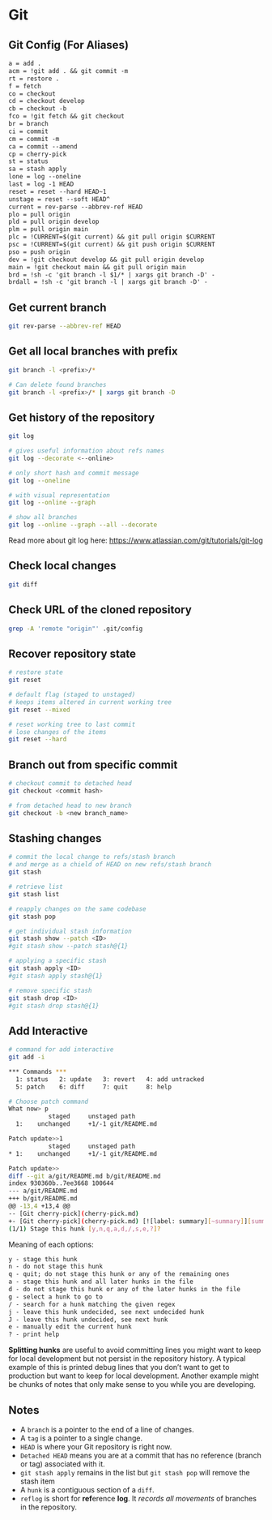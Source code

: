 # Git

## Git Config (For Aliases)

```txt
a = add .
acm = !git add . && git commit -m
rt = restore .
f = fetch
co = checkout
cd = checkout develop
cb = checkout -b
fco = !git fetch && git checkout
br = branch
ci = commit
cm = commit -m
ca = commit --amend
cp = cherry-pick
st = status
sa = stash apply
lone = log --oneline
last = log -1 HEAD
reset = reset --hard HEAD~1
unstage = reset --soft HEAD^
current = rev-parse --abbrev-ref HEAD
plo = pull origin
pld = pull origin develop
plm = pull origin main
plc = !CURRENT=$(git current) && git pull origin $CURRENT
psc = !CURRENT=$(git current) && git push origin $CURRENT
pso = push origin
dev = !git checkout develop && git pull origin develop
main = !git checkout main && git pull origin main
brd = !sh -c 'git branch -l $1/* | xargs git branch -D' -
brdall = !sh -c 'git branch -l | xargs git branch -D' -
```

## Get current branch

```sh
git rev-parse --abbrev-ref HEAD
```

## Get all local branches with prefix

```sh
git branch -l <prefix>/*

# Can delete found branches
git branch -l <prefix>/* | xargs git branch -D
```

## Get history of the repository

```sh
git log

# gives useful information about refs names
git log --decorate <--online>

# only short hash and commit message
git log --oneline

# with visual representation
git log --online --graph

# show all branches
git log --online --graph --all --decorate
```

Read more about git log here: <https://www.atlassian.com/git/tutorials/git-log>

## Check local changes

```sh
git diff
```

## Check URL of the cloned repository

```sh
grep -A 'remote "origin"' .git/config
```

## Recover repository state

```sh
# restore state
git reset

# default flag (staged to unstaged)
# keeps items altered in current working tree
git reset --mixed

# reset working tree to last commit
# lose changes of the items
git reset --hard
```

## Branch out from specific commit

```sh
# checkout commit to detached head
git checkout <commit hash>

# from detached head to new branch
git checkout -b <new branch_name>
```

## Stashing changes

```sh
# commit the local change to refs/stash branch
# and merge as a chield of HEAD on new refs/stash branch
git stash

# retrieve list
git stash list

# reapply changes on the same codebase
git stash pop

# get individual stash information
git stash show --patch <ID>
#git stash show --patch stash@{1}

# applying a specific stash
git stash apply <ID>
#git stash apply stash@{1}

# remove specific stash
git stash drop <ID>
#git stash drop stash@{1}
```

## Add Interactive

```sh
# command for add interactive
git add -i

*** Commands ***
  1: status   2: update   3: revert   4: add untracked
  5: patch    6: diff     7: quit     8: help

# Choose patch command
What now> p
           staged     unstaged path
  1:    unchanged     +1/-1 git/README.md

Patch update>>1
           staged     unstaged path
* 1:    unchanged     +1/-1 git/README.md

Patch update>>
diff --git a/git/README.md b/git/README.md
index 930360b..7ee3668 100644
--- a/git/README.md
+++ b/git/README.md
@@ -13,4 +13,4 @@
-- [Git cherry-pick](cherry-pick.md)
+- [Git cherry-pick](cherry-pick.md) [![label: summary][~summary]][summary]
(1/1) Stage this hunk [y,n,q,a,d,/,s,e,?]?
```

Meaning of each options:

```txt
y - stage this hunk
n - do not stage this hunk
q - quit; do not stage this hunk or any of the remaining ones
a - stage this hunk and all later hunks in the file
d - do not stage this hunk or any of the later hunks in the file
g - select a hunk to go to
/ - search for a hunk matching the given regex
j - leave this hunk undecided, see next undecided hunk
J - leave this hunk undecided, see next hunk
e - manually edit the current hunk
? - print help
```

**Splitting hunks** are useful to avoid committing lines you might want to keep for local development but not persist in the repository history. A typical example of this is printed debug lines that you don’t want to get to production but want to keep for local development. Another example might be chunks of notes that only make sense to you while you are developing.

## Notes

- A `branch` is a pointer to the end of a line of changes.
- A `tag` is a pointer to a single change.
- `HEAD` is where your Git repository is right now.
- `Detached HEAD` means you are at a commit that has no reference (branch or tag) associated with it.
- `git stash apply` remains in the list but `git stash pop` will remove the stash item
- A `hunk` is a contiguous section of a `diff`.
- `reflog` is short for **ref**erence **log**. It _records all movements_ of branches in the repository.


